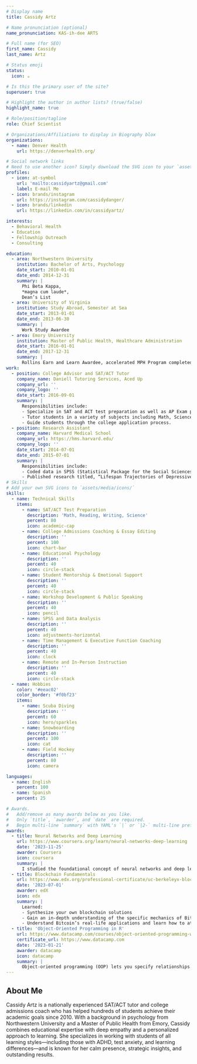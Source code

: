 ```yaml
---
# Display name
title: Cassidy Artz

# Name pronunciation (optional)
name_pronunciation: KAS-ih-dee ARTS

# Full name (for SEO)
first_name: Cassidy
last_name: Artz

# Status emoji
status:
  icon: ☕️

# Is this the primary user of the site?
superuser: true

# Highlight the author in author lists? (true/false)
highlight_name: true

# Role/position/tagline
role: Chief Scientist

# Organizations/Affiliations to display in Biography blox
organizations:
  - name: Denver Health
    url: https://denverhealth.org/

# Social network links
# Need to use another icon? Simply download the SVG icon to your `assets/media/icons/` folder.
profiles:
  - icon: at-symbol
    url: 'mailto:cassidyartz@gmail.com'
    label: E-mail Me
  - icon: brands/instagram
    url: https://instagram.com/cassidydanger/
  - icon: brands/linkedin
    url: https://linkedin.com/in/cassidyartz/

interests:
  - Behavioral Health
  - Education
  - Fellowship Outreach
  - Consulting

education:
  - area: Northwestern University
    institution: Bachelor of Arts, Psychology
    date_start: 2010-01-01
    date_end: 2014-12-31
    summary: |
      Phi Beta Kappa,
      *magna cum laude*,
      Dean’s List
  - area: University of Virginia
    institution: Study Abroad, Semester at Sea
    date_start: 2013-01-01
    date_end: 2013-06-30
    summary: |
      Work Study Awardee
  - area: Emory University
    institution: Master of Public Health, Healthcare Administration
    date_start: 2016-01-01
    date_end: 2017-12-31
    summary: |
      Rollins Earn and Learn Awardee, accelerated MPH Program completed in 1 year.
work:
  - position: College Advisor and SAT/ACT Tutor
    company_name: Daniell Tutoring Services, Aced Up
    company_url: ''
    company_logo: ''
    date_start: 2016-09-01
    summary: |
      Responsibilities include:
      - Specialize in SAT and ACT test preparation as well as AP Exam preparation.
      - Tutor students in a variety of subjects including Math, Science, English, History, and Writing.
      - Guide students through the college application process.
  - position: Research Assistant
    company_name: Harvard Medical School
    company_url: https://hms.harvard.edu/
    company_logo: ''
    date_start: 2014-07-01
    date_end: 2015-07-01
    summary: |
      Responsibilities include:
      - Coded data in SPSS (Statistical Package for the Social Sciences) from the longest longitudinal study every conducted.
      - Published research titled, “Lifespan Trajectories of Depressive Symptomatology and Personality Functioning" in poster presentation at the Harvard Medical School Research Psychiatry Day. Boston, MA, April 2015. 
# Skills
# Add your own SVG icons to `assets/media/icons/`
skills:
  - name: Technical Skills
    items:
      - name: SAT/ACT Test Preparation 
        description: 'Math, Reading, Writing, Science'
        percent: 80
        icon: academic-cap
      - name: College Admissions Coaching & Essay Editing
        description: ''
        percent: 100
        icon: chart-bar
      - name: Educational Psychology
        description: ''
        percent: 40
        icon: circle-stack
      - name: Student Mentorship & Emotional Support
        description: ''
        percent: 40
        icon: circle-stack
      - name: Workshop Development & Public Speaking
        description: ''
        percent: 40
        icon: pencil
      - name: SPSS and Data Analysis
        description: ''
        percent: 40
        icon: adjustments-horizontal
      - name: Time Management & Executive Function Coaching
        description: ''
        percent: 40
        icon: clock
      - name: Remote and In-Person Instruction
        description: ''
        percent: 40
        icon: circle-stack
  - name: Hobbies
    color: '#eeac02'
    color_border: '#f0bf23'
    items:
      - name: Scuba Diving
        description: ''
        percent: 60
        icon: hero/sparkles
      - name: Snowboarding
        description: ''
        percent: 100
        icon: cat
      - name: Field Hockey
        description: ''
        percent: 80
        icon: camera

languages:
  - name: English
    percent: 100
  - name: Spanish
    percent: 25

# Awards.
#   Add/remove as many awards below as you like.
#   Only `title`, `awarder`, and `date` are required.
#   Begin multi-line `summary` with YAML's `|` or `|2-` multi-line prefix and indent 2 spaces below.
awards:
  - title: Neural Networks and Deep Learning
    url: https://www.coursera.org/learn/neural-networks-deep-learning
    date: '2023-11-25'
    awarder: Coursera
    icon: coursera
    summary: |
      I studied the foundational concept of neural networks and deep learning. By the end, I was familiar with the significant technological trends driving the rise of deep learning; build, train, and apply fully connected deep neural networks; implement efficient (vectorized) neural networks; identify key parameters in a neural network’s architecture; and apply deep learning to your own applications.
  - title: Blockchain Fundamentals
    url: https://www.edx.org/professional-certificate/uc-berkeleyx-blockchain-fundamentals
    date: '2023-07-01'
    awarder: edX
    icon: edx
    summary: |
      Learned:
      - Synthesize your own blockchain solutions
      - Gain an in-depth understanding of the specific mechanics of Bitcoin
      - Understand Bitcoin’s real-life applications and learn how to attack and destroy Bitcoin, Ethereum, smart contracts and Dapps, and alternatives to Bitcoin’s Proof-of-Work consensus algorithm
  - title: 'Object-Oriented Programming in R'
    url: https://www.datacamp.com/courses/object-oriented-programming-with-s3-and-r6-in-r
    certificate_url: https://www.datacamp.com
    date: '2023-01-21'
    awarder: datacamp
    icon: datacamp
    summary: |
      Object-oriented programming (OOP) lets you specify relationships between functions and the objects that they can act on, helping you manage complexity in your code. This is an intermediate level course, providing an introduction to OOP, using the S3 and R6 systems. S3 is a great day-to-day R programming tool that simplifies some of the functions that you write. R6 is especially useful for industry-specific analyses, working with web APIs, and building GUIs.
---
```


## About Me

Cassidy Artz is a nationally experienced SAT/ACT tutor and college admissions coach who has helped hundreds of students achieve their academic goals since 2010. With a background in psychology from Northwestern University and a Master of Public Health from Emory, Cassidy combines educational expertise with deep empathy and a personalized approach to learning.
She specializes in working with students of all learning styles—including those with ADHD, test anxiety, and learning differences—and is known for her calm presence, strategic insights, and outstanding results.

